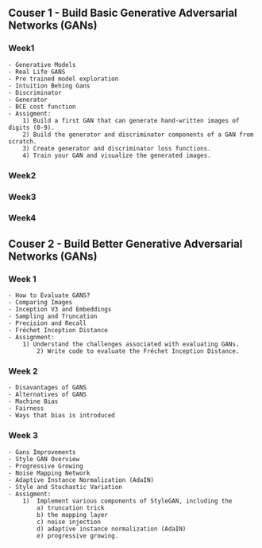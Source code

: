 ## Couser 1 - Build Basic Generative Adversarial Networks (GANs)


### Week1
	- Generative Models
	- Real Life GANS
	- Pre trained model exploration
	- Intuition Behing Gans
	- Discriminator
	- Generator
	- BCE cost function
	- Assigment:
		1) Build a first GAN that can generate hand-written images of digits (0-9).
		2) Build the generator and discriminator components of a GAN from scratch.
		3) Create generator and discriminator loss functions.
		4) Train your GAN and visualize the generated images.

### Week2
### Week3
### Week4


## Couser 2 - Build Better Generative Adversarial Networks (GANs) 

### Week 1 
	- How to Evaluate GANS?
	- Comparing Images
	- Inception V3 and Embeddings
	- Sampling and Truncation
	- Precision and Recall	
	- Fréchet Inception Distance
	- Assignment:
		1) Understand the challenges associated with evaluating GANs.
    		2) Write code to evaluate the Fréchet Inception Distance.
    		
### Week 2
	- Disavantages of GANS
	- Alternatives of GANS
	- Machine Bias
	- Fairness
	- Ways that bias is introduced
### Week 3
	- Gans Improvements
	- Style GAN Overview
	- Progressive Growing
	- Noise Mapping Network
	- Adaptive Instance Normalization (AdaIN)
	- Style and Stochastic Variation
	- Assigment:
		1)  Implement various components of StyleGAN, including the 
			a) truncation trick
			b) the mapping layer
			c) noise injection
			d) adaptive instance normalization (AdaIN)
			e) progressive growing.

